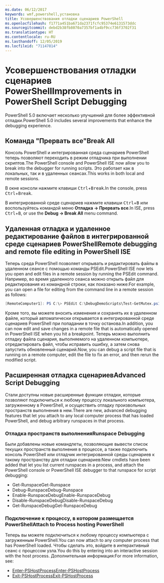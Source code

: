 ```yaml
---
ms.date: 06/12/2017
keywords: wmf,powershell,установка
title: Усовершенствования отладки сценариев PowerShell
ms.openlocfilehash: f1771a451ba671da2371fcfc95374e6131573ddc
ms.sourcegitcommit: debd2b38fb8070a7357bf1a4bf9cc736f3702f31
ms.translationtype: HT
ms.contentlocale: ru-RU
ms.lasthandoff: 12/05/2019
ms.locfileid: "71147814"
---
```

# <a name="improvements-in-powershell-script-debugging"></a><span data-ttu-id="4b53d-103">Усовершенствования отладки сценариев PowerShell</span><span class="sxs-lookup"><span data-stu-id="4b53d-103">Improvements in PowerShell Script Debugging</span></span>

<span data-ttu-id="4b53d-104">PowerShell 5.0 включает несколько улучшений для более эффективной отладки.</span><span class="sxs-lookup"><span data-stu-id="4b53d-104">PowerShell 5.0 includes several improvements that enhance the debugging experience.</span></span>

## <a name="break-all"></a><span data-ttu-id="4b53d-105">Команда "Прервать все"</span><span class="sxs-lookup"><span data-stu-id="4b53d-105">Break All</span></span>

<span data-ttu-id="4b53d-106">Консоль PowerShell и интегрированная среда сценариев PowerShell теперь позволяют переходить в режим отладчика при выполнении скриптов.</span><span class="sxs-lookup"><span data-stu-id="4b53d-106">The PowerShell console and PowerShell ISE now allow you to break into the debugger for running scripts.</span></span> <span data-ttu-id="4b53d-107">Это работает как в локальных, так и в удаленных сеансах.</span><span class="sxs-lookup"><span data-stu-id="4b53d-107">This works in both local and remote sessions.</span></span>

<span data-ttu-id="4b53d-108">В окне консоли нажмите клавиши <kbd>Ctrl</kbd>+<kbd>Break</kbd>.</span><span class="sxs-lookup"><span data-stu-id="4b53d-108">In the console, press <kbd>Ctrl</kbd>+<kbd>Break</kbd>.</span></span>

<span data-ttu-id="4b53d-109">В интегрированной среде сценариев нажмите клавиши <kbd>Ctrl</kbd>+<kbd>B</kbd> или воспользуйтесь командой меню **Отладка -> Прервать все**.</span><span class="sxs-lookup"><span data-stu-id="4b53d-109">In ISE, press <kbd>Ctrl</kbd>+<kbd>B</kbd>, or use the **Debug -> Break All** menu command.</span></span>

## <a name="remote-debugging-and-remote-file-editing-in-powershell-ise"></a><span data-ttu-id="4b53d-110">Удаленная отладка и удаленное редактирование файлов в интегрированной среде сценариев PowerShell</span><span class="sxs-lookup"><span data-stu-id="4b53d-110">Remote debugging and remote file editing in PowerShell ISE</span></span>

<span data-ttu-id="4b53d-111">Теперь среда PowerShell позволяет открывать и редактировать файлы в удаленном сеансе с помощью команды PSEdit.</span><span class="sxs-lookup"><span data-stu-id="4b53d-111">PowerShell ISE now lets you open and edit files in a remote session by running the PSEdit command.</span></span>
<span data-ttu-id="4b53d-112">Например, во время удаленного сеанса можно открыть файл для редактирования из командной строки, как показано ниже:</span><span class="sxs-lookup"><span data-stu-id="4b53d-112">For example, you can open a file for editing from the command line in a remote session as follows:</span></span>

```powershell
[RemoteComputer1]: PS C:\> PSEdit C:\DebugDemoScripts\Test-GetMutex.ps1
```

<span data-ttu-id="4b53d-113">Кроме того, вы можете вносить изменения и сохранять их в удаленном файле, который автоматически открывается в интегрированной среде сценариев PowerShell при попадании в точку останова.</span><span class="sxs-lookup"><span data-stu-id="4b53d-113">In addition, you can now edit and save changes in a remote file that is automatically opened in PowerShell ISE when you hit a breakpoint.</span></span> <span data-ttu-id="4b53d-114">Теперь можно выполнить отладку файла сценария, выполняемого на удаленном компьютере, отредактировать файл, чтобы исправить ошибку, а затем снова запустить обновленный сценарий.</span><span class="sxs-lookup"><span data-stu-id="4b53d-114">Now, you can debug a script file that is running on a remote computer, edit the file to fix an error, and then rerun the modified script.</span></span>

## <a name="advanced-script-debugging"></a><span data-ttu-id="4b53d-115">Расширенная отладка сценариев</span><span class="sxs-lookup"><span data-stu-id="4b53d-115">Advanced Script Debugging</span></span>

<span data-ttu-id="4b53d-116">Стали доступны новые расширенные функции отладки, которые позволяют подключиться к любому процессу локального компьютера, загруженному в PowerShell, и осуществить отладку произвольных пространств выполнения в нем.</span><span class="sxs-lookup"><span data-stu-id="4b53d-116">There are new, advanced debugging features that let you attach to any local computer process that has loaded PowerShell, and debug arbitrary runspaces in that process.</span></span>

### <a name="runspace-debugging"></a><span data-ttu-id="4b53d-117">Отладка пространств выполнения</span><span class="sxs-lookup"><span data-stu-id="4b53d-117">Runspace Debugging</span></span>

<span data-ttu-id="4b53d-118">Были добавлены новые командлеты, позволяющие вывести список текущих пространств выполнения в процессе, а также подключить консоль PowerShell или отладчик интегрированной среды сценариев к такому пространству для отладки сценариев:</span><span class="sxs-lookup"><span data-stu-id="4b53d-118">New cmdlets have been added that let you list current runspaces in a process, and attach the PowerShell console or PowerShell ISE debugger to that runspace for script debugging:</span></span>

- <span data-ttu-id="4b53d-119">Get-Runspace</span><span class="sxs-lookup"><span data-stu-id="4b53d-119">Get-Runspace</span></span>
- <span data-ttu-id="4b53d-120">Debug-Runspace</span><span class="sxs-lookup"><span data-stu-id="4b53d-120">Debug-Runspace</span></span>
- <span data-ttu-id="4b53d-121">Enable-RunspaceDebug</span><span class="sxs-lookup"><span data-stu-id="4b53d-121">Enable-RunspaceDebug</span></span>
- <span data-ttu-id="4b53d-122">Disable-RunspaceDebug</span><span class="sxs-lookup"><span data-stu-id="4b53d-122">Disable-RunspaceDebug</span></span>
- <span data-ttu-id="4b53d-123">Get-RunspaceDebug</span><span class="sxs-lookup"><span data-stu-id="4b53d-123">Get-RunspaceDebug</span></span>

### <a name="attach-to-process-hosting-powershell"></a><span data-ttu-id="4b53d-124">Подключение к процессу, в котором размещается PowerShell</span><span class="sxs-lookup"><span data-stu-id="4b53d-124">Attach to Process hosting PowerShell</span></span>

<span data-ttu-id="4b53d-125">Теперь вы можете подключиться к любому процессу компьютера с загруженным PowerShell.</span><span class="sxs-lookup"><span data-stu-id="4b53d-125">You can now attach to any computer process that has PowerShell loaded.</span></span> <span data-ttu-id="4b53d-126">Чтобы сделать это, войдите в интерактивный сеанс с процессом узла.</span><span class="sxs-lookup"><span data-stu-id="4b53d-126">You do this by entering into an interactive session with the host process.</span></span> <span data-ttu-id="4b53d-127">Дополнительная информация:</span><span class="sxs-lookup"><span data-stu-id="4b53d-127">For more information, see:</span></span>

- [<span data-ttu-id="4b53d-128">Enter-PSHostProcess</span><span class="sxs-lookup"><span data-stu-id="4b53d-128">Enter-PSHostProcess</span></span>](/powershell/module/Microsoft.PowerShell.Core/Enter-PSHostProcess)
- [<span data-ttu-id="4b53d-129">Exit-PSHostProcess</span><span class="sxs-lookup"><span data-stu-id="4b53d-129">Exit-PSHostProcess</span></span>](/powershell/module/Microsoft.PowerShell.Core/Exit-PSHostProcess)
